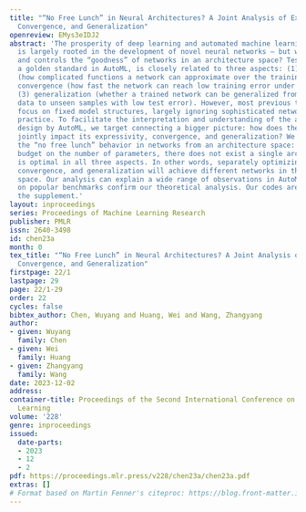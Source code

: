```yaml
---
title: "“No Free Lunch” in Neural Architectures? A Joint Analysis of Expressivity,
  Convergence, and Generalization"
openreview: EMys3eIDJ2
abstract: 'The prosperity of deep learning and automated machine learning (AutoML)
  is largely rooted in the development of novel neural networks – but what defines
  and controls the “goodness” of networks in an architecture space? Test accuracy,
  a golden standard in AutoML, is closely related to three aspects: (1) expressivity
  (how complicated functions a network can approximate over the training data); (2)
  convergence (how fast the network can reach low training error under gradient descent);
  (3) generalization (whether a trained network can be generalized from the training
  data to unseen samples with low test error). However, most previous theory papers
  focus on fixed model structures, largely ignoring sophisticated networks used in
  practice. To facilitate the interpretation and understanding of the architecture
  design by AutoML, we target connecting a bigger picture: how does the architecture
  jointly impact its expressivity, convergence, and generalization? We demonstrate
  the “no free lunch” behavior in networks from an architecture space: given a fixed
  budget on the number of parameters, there does not exist a single architecture that
  is optimal in all three aspects. In other words, separately optimizing expressivity,
  convergence, and generalization will achieve different networks in the architecture
  space. Our analysis can explain a wide range of observations in AutoML. Experiments
  on popular benchmarks confirm our theoretical analysis. Our codes are attached in
  the supplement.'
layout: inproceedings
series: Proceedings of Machine Learning Research
publisher: PMLR
issn: 2640-3498
id: chen23a
month: 0
tex_title: "“No Free Lunch” in Neural Architectures? A Joint Analysis of Expressivity,
  Convergence, and Generalization"
firstpage: 22/1
lastpage: 29
page: 22/1-29
order: 22
cycles: false
bibtex_author: Chen, Wuyang and Huang, Wei and Wang, Zhangyang
author:
- given: Wuyang
  family: Chen
- given: Wei
  family: Huang
- given: Zhangyang
  family: Wang
date: 2023-12-02
address:
container-title: Proceedings of the Second International Conference on Automated Machine
  Learning
volume: '228'
genre: inproceedings
issued:
  date-parts:
  - 2023
  - 12
  - 2
pdf: https://proceedings.mlr.press/v228/chen23a/chen23a.pdf
extras: []
# Format based on Martin Fenner's citeproc: https://blog.front-matter.io/posts/citeproc-yaml-for-bibliographies/
---
```

